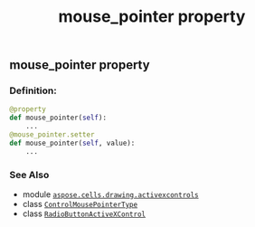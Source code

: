 ﻿---
title: mouse_pointer property
second_title: Aspose.Cells for Python via .NET API References
description: 
type: docs
weight: 230
url: /aspose.cells.drawing.activexcontrols/radiobuttonactivexcontrol/mouse_pointer/
is_root: false
---

## mouse_pointer property

### Definition:
```python
@property
def mouse_pointer(self):
    ...
@mouse_pointer.setter
def mouse_pointer(self, value):
    ...
```

### See Also
* module [`aspose.cells.drawing.activexcontrols`](../../)
* class [`ControlMousePointerType`](/cells/python-net/aspose.cells.drawing.activexcontrols/controlmousepointertype)
* class [`RadioButtonActiveXControl`](/cells/python-net/aspose.cells.drawing.activexcontrols/radiobuttonactivexcontrol)
